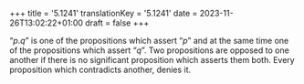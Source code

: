 +++
title = '5.1241'
translationKey = '5.1241'
date = 2023-11-26T13:02:22+01:00
draft = false
+++

“<span class="mathmode"><var>p</var><span class="mathrel">.</span><var>q</var></span>” is one of the propositions which assert “<span class="mathmode"><var>p</var></span>” and at the same time one of the propositions which assert “<span class="mathmode"><var>q</var></span>”.
Two propositions are opposed to one another if there is no significant proposition which asserts them both.
Every proposition which contradicts another, denies it.
